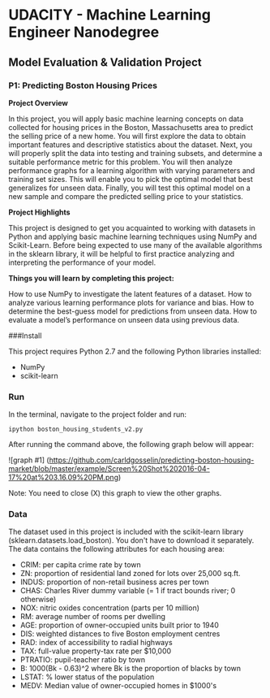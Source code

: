 # UDACITY - Machine Learning Engineer Nanodegree

## Model Evaluation & Validation Project

### P1: Predicting Boston Housing Prices

**Project Overview**

In this project, you will apply basic machine learning concepts on data collected for housing prices in the Boston, Massachusetts area to predict the selling price of a new home. You will first explore the data to obtain important features and descriptive statistics about the dataset. Next, you will properly split the data into testing and training subsets, and determine a suitable performance metric for this problem. You will then analyze performance graphs for a learning algorithm with varying parameters and training set sizes. This will enable you to pick the optimal model that best generalizes for unseen data. Finally, you will test this optimal model on a new sample and compare the predicted selling price to your statistics.

**Project Highlights**

This project is designed to get you acquainted to working with datasets in Python and applying basic machine learning techniques using NumPy and Scikit-Learn. Before being expected to use many of the available algorithms in the sklearn library, it will be helpful to first practice analyzing and interpreting the performance of your model.

**Things you will learn by completing this project:**

How to use NumPy to investigate the latent features of a dataset.
How to analyze various learning performance plots for variance and bias.
How to determine the best-guess model for predictions from unseen data.
How to evaluate a model’s performance on unseen data using previous data.

###Install

This project requires Python 2.7 and the following Python libraries installed:

* NumPy
* scikit-learn

### Run

In the terminal, navigate to the project folder and run:

`ipython boston_housing_students_v2.py`

After running the command above, the following graph below will appear:

![graph #1] (https://github.com/carldgosselin/predicting-boston-housing-market/blob/master/example/Screen%20Shot%202016-04-17%20at%203.16.09%20PM.png)

Note:  You need to close (X) this graph to view the other graphs.

### Data

The dataset used in this project is included with the scikit-learn library (sklearn.datasets.load_boston). You don't have to download it separately.  The data contains the following attributes for each housing area:

* CRIM: per capita crime rate by town
* ZN: proportion of residential land zoned for lots over 25,000 sq.ft.
* INDUS: proportion of non-retail business acres per town
* CHAS: Charles River dummy variable (= 1 if tract bounds river; 0 otherwise)
* NOX: nitric oxides concentration (parts per 10 million)
* RM: average number of rooms per dwelling
* AGE: proportion of owner-occupied units built prior to 1940
* DIS: weighted distances to five Boston employment centres
* RAD: index of accessibility to radial highways
* TAX: full-value property-tax rate per $10,000
* PTRATIO: pupil-teacher ratio by town
* B: 1000(Bk - 0.63)^2 where Bk is the proportion of blacks by town
* LSTAT: % lower status of the population
* MEDV: Median value of owner-occupied homes in $1000's
